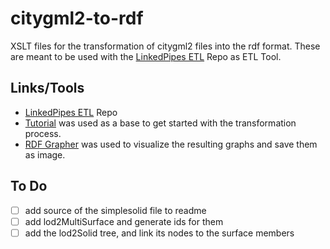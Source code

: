# citygml2-to-rdf
XSLT files for the transformation of citygml2 files into the rdf format. These are meant to be used with the [LinkedPipes ETL](https://github.com/linkedpipes/etl) Repo as ETL Tool. 

## Links/Tools
- [LinkedPipes ETL](https://github.com/linkedpipes/etl) Repo 
-  [Tutorial](https://etl.linkedpipes.com/tutorials/how-to/convert_xml_to_rdf) was used as a base to get started with the transformation process.
- [RDF Grapher](https://www.ldf.fi/service/rdf-grapher) was used to visualize the resulting graphs and save them as image.

## To Do
- [ ] add source of the simplesolid file to readme
- [ ] add lod2MultiSurface and generate ids for them
- [ ] add the lod2Solid tree, and link its nodes to the surface members